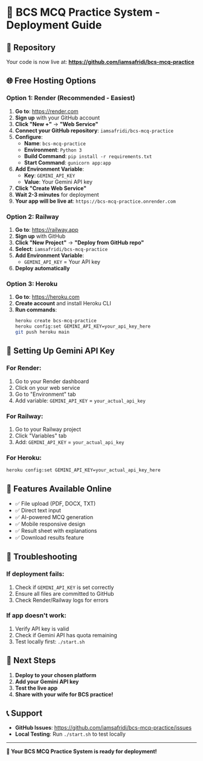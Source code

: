 # 🚀 BCS MCQ Practice System - Deployment Guide

## 📍 Repository
Your code is now live at: **https://github.com/iamsafridi/bcs-mcq-practice**

## 🌐 Free Hosting Options

### Option 1: Render (Recommended - Easiest)
1. **Go to**: https://render.com
2. **Sign up** with your GitHub account
3. **Click "New +"** → **"Web Service"**
4. **Connect your GitHub repository**: `iamsafridi/bcs-mcq-practice`
5. **Configure**:
   - **Name**: `bcs-mcq-practice`
   - **Environment**: `Python 3`
   - **Build Command**: `pip install -r requirements.txt`
   - **Start Command**: `gunicorn app:app`
6. **Add Environment Variable**:
   - **Key**: `GEMINI_API_KEY`
   - **Value**: Your Gemini API key
7. **Click "Create Web Service"**
8. **Wait 2-3 minutes** for deployment
9. **Your app will be live at**: `https://bcs-mcq-practice.onrender.com`

### Option 2: Railway
1. **Go to**: https://railway.app
2. **Sign up** with GitHub
3. **Click "New Project"** → **"Deploy from GitHub repo"**
4. **Select**: `iamsafridi/bcs-mcq-practice`
5. **Add Environment Variable**:
   - `GEMINI_API_KEY` = Your API key
6. **Deploy automatically**

### Option 3: Heroku
1. **Go to**: https://heroku.com
2. **Create account** and install Heroku CLI
3. **Run commands**:
   ```bash
   heroku create bcs-mcq-practice
   heroku config:set GEMINI_API_KEY=your_api_key_here
   git push heroku main
   ```

## 🔑 Setting Up Gemini API Key

### For Render:
1. Go to your Render dashboard
2. Click on your web service
3. Go to "Environment" tab
4. Add variable: `GEMINI_API_KEY` = `your_actual_api_key`

### For Railway:
1. Go to your Railway project
2. Click "Variables" tab
3. Add: `GEMINI_API_KEY` = `your_actual_api_key`

### For Heroku:
```bash
heroku config:set GEMINI_API_KEY=your_actual_api_key_here
```

## 📱 Features Available Online
- ✅ File upload (PDF, DOCX, TXT)
- ✅ Direct text input
- ✅ AI-powered MCQ generation
- ✅ Mobile responsive design
- ✅ Result sheet with explanations
- ✅ Download results feature

## 🔧 Troubleshooting

### If deployment fails:
1. Check if `GEMINI_API_KEY` is set correctly
2. Ensure all files are committed to GitHub
3. Check Render/Railway logs for errors

### If app doesn't work:
1. Verify API key is valid
2. Check if Gemini API has quota remaining
3. Test locally first: `./start.sh`

## 🌟 Next Steps
1. **Deploy to your chosen platform**
2. **Add your Gemini API key**
3. **Test the live app**
4. **Share with your wife for BCS practice!**

## 📞 Support
- **GitHub Issues**: https://github.com/iamsafridi/bcs-mcq-practice/issues
- **Local Testing**: Run `./start.sh` to test locally

---
**🎯 Your BCS MCQ Practice System is ready for deployment!** 